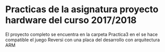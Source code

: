 # Practicas de la asignatura proyecto hardware del curso 2017/2018
El proyecto completo se encuentra en la carpeta Practica3 en el se hace compatible el juego Reversi con una placa del desarrollo con arquitectura ARM

